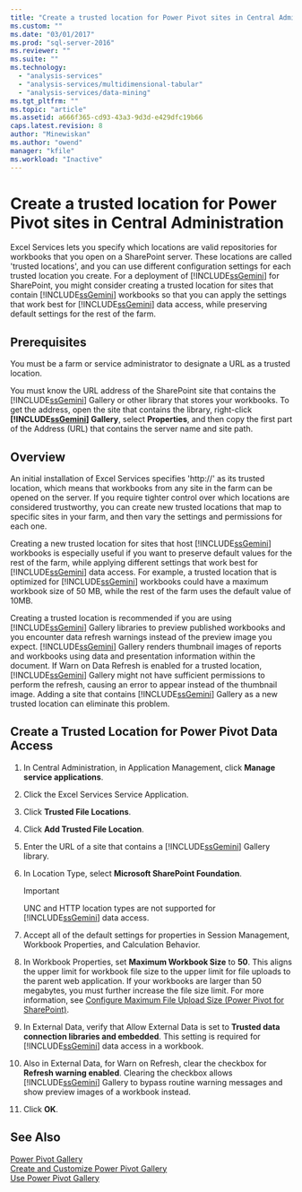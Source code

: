 ```yaml
---
title: "Create a trusted location for Power Pivot sites in Central Administration | Microsoft Docs"
ms.custom: ""
ms.date: "03/01/2017"
ms.prod: "sql-server-2016"
ms.reviewer: ""
ms.suite: ""
ms.technology: 
  - "analysis-services"
  - "analysis-services/multidimensional-tabular"
  - "analysis-services/data-mining"
ms.tgt_pltfrm: ""
ms.topic: "article"
ms.assetid: a666f365-cd93-43a3-9d3d-e429dfc19b66
caps.latest.revision: 8
author: "Minewiskan"
ms.author: "owend"
manager: "kfile"
ms.workload: "Inactive"
---
```

# Create a trusted location for Power Pivot sites in Central Administration
  Excel Services lets you specify which locations are valid repositories for workbooks that you open on a SharePoint server. These locations are called 'trusted locations', and you can use different configuration settings for each trusted location you create. For a deployment of [!INCLUDE[ssGemini](../../includes/ssgemini-md.md)] for SharePoint, you might consider creating a trusted location for sites that contain [!INCLUDE[ssGemini](../../includes/ssgemini-md.md)] workbooks so that you can apply the settings that work best for [!INCLUDE[ssGemini](../../includes/ssgemini-md.md)] data access, while preserving default settings for the rest of the farm.  
  
  
## Prerequisites  
 You must be a farm or service administrator to designate a URL as a trusted location.  
  
 You must know the URL address of the SharePoint site that contains the [!INCLUDE[ssGemini](../../includes/ssgemini-md.md)] Gallery or other library that stores your workbooks. To get the address, open the site that contains the library, right-click **[!INCLUDE[ssGemini](../../includes/ssgemini-md.md)] Gallery**, select **Properties**, and then copy the first part of the Address (URL) that contains the server name and site path.  
  
##  <a name="overview"></a> Overview  
 An initial installation of Excel Services specifies 'http://' as its trusted location, which means that workbooks from any site in the farm can be opened on the server. If you require tighter control over which locations are considered trustworthy, you can create new trusted locations that map to specific sites in your farm, and then vary the settings and permissions for each one.  
  
 Creating a new trusted location for sites that host [!INCLUDE[ssGemini](../../includes/ssgemini-md.md)] workbooks is especially useful if you want to preserve default values for the rest of the farm, while applying different settings that work best for [!INCLUDE[ssGemini](../../includes/ssgemini-md.md)] data access. For example, a trusted location that is optimized for [!INCLUDE[ssGemini](../../includes/ssgemini-md.md)] workbooks could have a maximum workbook size of 50 MB, while the rest of the farm uses the default value of 10MB.  
  
 Creating a trusted location is recommended if you are using [!INCLUDE[ssGemini](../../includes/ssgemini-md.md)] Gallery libraries to preview published workbooks and you encounter data refresh warnings instead of the preview image you expect. [!INCLUDE[ssGemini](../../includes/ssgemini-md.md)] Gallery renders thumbnail images of reports and workbooks using data and presentation information within the document. If Warn on Data Refresh is enabled for a trusted location, [!INCLUDE[ssGemini](../../includes/ssgemini-md.md)] Gallery might not have sufficient permissions to perform the refresh, causing an error to appear instead of the thumbnail image. Adding a site that contains [!INCLUDE[ssGemini](../../includes/ssgemini-md.md)] Gallery as a new trusted location can eliminate this problem.  
  
##  <a name="create"></a> Create a Trusted Location for Power Pivot Data Access  
  
1.  In Central Administration, in Application Management, click **Manage service applications**.  
  
2.  Click the Excel Services Service Application.  
  
3.  Click **Trusted File Locations**.  
  
4.  Click **Add Trusted File Location**.  
  
5.  Enter the URL of a site that contains a [!INCLUDE[ssGemini](../../includes/ssgemini-md.md)] Gallery library.  
  
6.  In Location Type, select **Microsoft SharePoint Foundation**.  
  
    > [!IMPORTANT]  
    >  UNC and HTTP location types are not supported for [!INCLUDE[ssGemini](../../includes/ssgemini-md.md)] data access.  
  
7.  Accept all of the default settings for properties in Session Management, Workbook Properties, and Calculation Behavior.  
  
8.  In Workbook Properties, set **Maximum Workbook Size** to **50**. This aligns the upper limit for workbook file size to the upper limit for file uploads to the parent web application. If your workbooks are larger than 50 megabytes, you must further increase the file size limit. For more information, see [Configure Maximum File Upload Size &#40;Power Pivot for SharePoint&#41;](../../analysis-services/power-pivot-sharepoint/configure-maximum-file-upload-size-power-pivot-for-sharepoint.md).  
  
9. In External Data, verify that Allow External Data is set to **Trusted data connection libraries and embedded**. This setting is required for [!INCLUDE[ssGemini](../../includes/ssgemini-md.md)] data access in a workbook.  
  
10. Also in External Data, for Warn on Refresh, clear the checkbox for **Refresh warning enabled**. Clearing the checkbox allows [!INCLUDE[ssGemini](../../includes/ssgemini-md.md)] Gallery to bypass routine warning messages and show preview images of a workbook instead.  
  
11. Click **OK**.  
  
## See Also  
 [Power Pivot Gallery](http://msdn.microsoft.com/library/2a0db616-e08e-4062-aac8-979f8cad7794)   
 [Create and Customize Power Pivot Gallery](../../analysis-services/power-pivot-sharepoint/create-and-customize-power-pivot-gallery.md)   
 [Use Power Pivot Gallery](../../analysis-services/power-pivot-sharepoint/use-power-pivot-gallery.md)  
  
  
